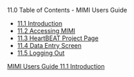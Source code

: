 11.0 Table of Contents - MIMI Users Guide

* [11.1 Introduction](:pages_path:/manuals/mimi-users-guide/11-01-intro.md)
* [11.2 Accessing MIMI](:pages_path:/manuals/mimi-users-guide/11-02-accessing-mimi.md)
* [11.3 HeartBEAT Project Page](:pages_path:/manuals/mimi-users-guide/11-03-heartbeat-project-page.md)
* [11.4 Data Entry Screen](:pages_path:/manuals/mimi-users-guide/11-04-data-entry-screen.md)
* [11.5 Logging Out](:pages_path:/manuals/mimi-users-guide/11-05-logging-out.md)



<div class="center">
<div class="btn-group">
  <a href=":pages_path:/manuals/mimi-users-guide" class="btn btn-default">
    <span class="glyphicon glyphicon-chevron-up"></span>
    MIMI Users Guide
  </a>

  <a href=":pages_path:/manuals/mimi-users-guide/11-01-intro.md" class="btn btn-success">
    11.1 Introduction
    <span class="glyphicon glyphicon-chevron-right"></span>
  </a>
</div>
</div>